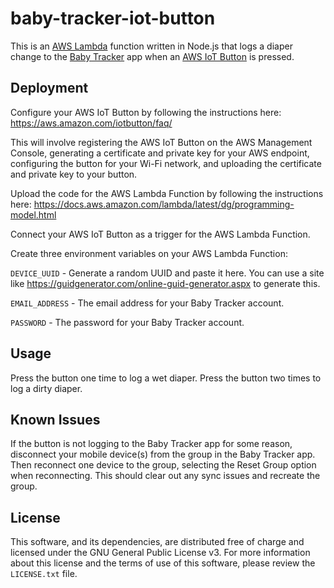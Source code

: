 # baby-tracker-iot-button

This is an [AWS Lambda](https://aws.amazon.com/lambda/) function written in Node.js that logs a diaper change to the [Baby Tracker](https://apps.apple.com/app/appname/id779656557) app when an [AWS IoT Button](https://aws.amazon.com/iotbutton/) is pressed.


## Deployment

Configure your AWS IoT Button by following the instructions here: https://aws.amazon.com/iotbutton/faq/

This will involve registering the AWS IoT Button on the AWS Management Console, generating a certificate and private key for your AWS endpoint, configuring the button for your Wi-Fi network, and uploading the certificate and private key to your button.

Upload the code for the AWS Lambda Function by following the instructions here: https://docs.aws.amazon.com/lambda/latest/dg/programming-model.html

Connect your AWS IoT Button as a trigger for the AWS Lambda Function.

Create three environment variables on your AWS Lambda Function:

`DEVICE_UUID` - Generate a random UUID and paste it here. You can use a site like https://guidgenerator.com/online-guid-generator.aspx to generate this.

`EMAIL_ADDRESS` - The email address for your Baby Tracker account.

`PASSWORD` - The password for your Baby Tracker account.


## Usage

Press the button one time to log a wet diaper. Press the button two times to log a dirty diaper.


## Known Issues

If the button is not logging to the Baby Tracker app for some reason, disconnect your mobile device(s) from the group in the Baby Tracker app. Then reconnect one device to the group, selecting the Reset Group option when reconnecting. This should clear out any sync issues and recreate the group.


## License

This software, and its dependencies, are distributed free of charge and licensed under the GNU General Public License v3. For more information about this license and the terms of use of this software, please review the `LICENSE.txt` file.
